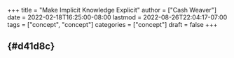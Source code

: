 +++
title = "Make Implicit Knowledge Explicit"
author = ["Cash Weaver"]
date = 2022-02-18T16:25:00-08:00
lastmod = 2022-08-26T22:04:17-07:00
tags = ["concept", "concept"]
categories = ["concept"]
draft = false
+++

##  {#d41d8c}
